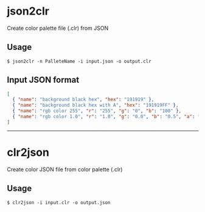 # json2clr

Create color palette file (.clr) from JSON

## Usage

```shell
$ json2clr -n PalleteName -i input.json -o output.clr
```

## Input JSON format

```json
[
  { "name": "background black hex", "hex": "191919" },
  { "name": "background black hex with A", "hex": "191919FF" },
  { "name": "rgb color 255", "r": "255", "g": "0", "b": "100" },
  { "name": "rgb color 1.0", "r": "1.0", "g": "0.0", "b": "0.5", "a": "0.8" }
]
```

--------------------------

# clr2json

Create color JSON file from color palette (.clr)

## Usage

```shell
$ clr2json -i input.clr -o output.json
```
